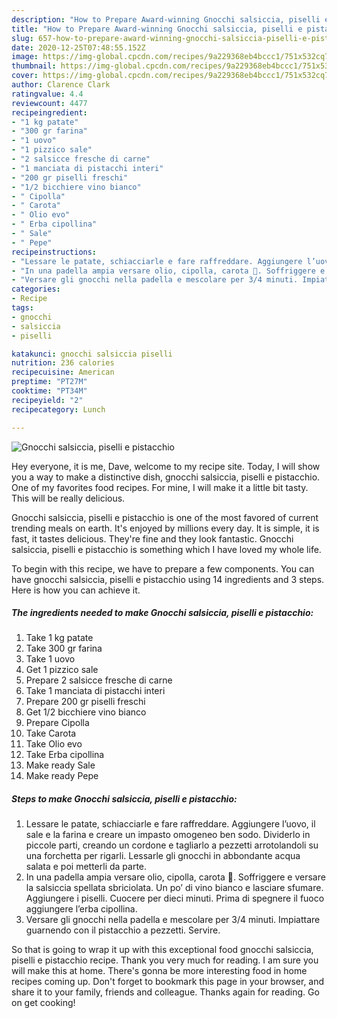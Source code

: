 ```yaml
---
description: "How to Prepare Award-winning Gnocchi salsiccia, piselli e pistacchio"
title: "How to Prepare Award-winning Gnocchi salsiccia, piselli e pistacchio"
slug: 657-how-to-prepare-award-winning-gnocchi-salsiccia-piselli-e-pistacchio
date: 2020-12-25T07:48:55.152Z
image: https://img-global.cpcdn.com/recipes/9a229368eb4bccc1/751x532cq70/gnocchi-salsiccia-piselli-e-pistacchio-recipe-main-photo.jpg
thumbnail: https://img-global.cpcdn.com/recipes/9a229368eb4bccc1/751x532cq70/gnocchi-salsiccia-piselli-e-pistacchio-recipe-main-photo.jpg
cover: https://img-global.cpcdn.com/recipes/9a229368eb4bccc1/751x532cq70/gnocchi-salsiccia-piselli-e-pistacchio-recipe-main-photo.jpg
author: Clarence Clark
ratingvalue: 4.4
reviewcount: 4477
recipeingredient:
- "1 kg patate"
- "300 gr farina"
- "1 uovo"
- "1 pizzico sale"
- "2 salsicce fresche di carne"
- "1 manciata di pistacchi interi"
- "200 gr piselli freschi"
- "1/2 bicchiere vino bianco"
- " Cipolla"
- " Carota"
- " Olio evo"
- " Erba cipollina"
- " Sale"
- " Pepe"
recipeinstructions:
- "Lessare le patate, schiacciarle e fare raffreddare. Aggiungere l’uovo, il sale e la farina e creare un impasto omogeneo ben sodo. Dividerlo in piccole parti, creando un cordone e tagliarlo a pezzetti arrotolandoli su una forchetta per rigarli. Lessarle gli gnocchi in abbondante acqua salata e poi metterli da parte."
- "In una padella ampia versare olio, cipolla, carota 🥕. Soffriggere e versare la salsiccia spellata sbriciolata. Un po’ di vino bianco e lasciare sfumare. Aggiungere i piselli. Cuocere per dieci minuti. Prima di spegnere il fuoco aggiungere l’erba cipollina."
- "Versare gli gnocchi nella padella e mescolare per 3/4 minuti. Impiattare guarnendo con il pistacchio a pezzetti. Servire."
categories:
- Recipe
tags:
- gnocchi
- salsiccia
- piselli

katakunci: gnocchi salsiccia piselli 
nutrition: 236 calories
recipecuisine: American
preptime: "PT27M"
cooktime: "PT34M"
recipeyield: "2"
recipecategory: Lunch

---
```



![Gnocchi salsiccia, piselli e pistacchio](https://img-global.cpcdn.com/recipes/9a229368eb4bccc1/751x532cq70/gnocchi-salsiccia-piselli-e-pistacchio-recipe-main-photo.jpg)

Hey everyone, it is me, Dave, welcome to my recipe site. Today, I will show you a way to make a distinctive dish, gnocchi salsiccia, piselli e pistacchio. One of my favorites food recipes. For mine, I will make it a little bit tasty. This will be really delicious.

Gnocchi salsiccia, piselli e pistacchio is one of the most favored of current trending meals on earth. It's enjoyed by millions every day. It is simple, it is fast, it tastes delicious. They're fine and they look fantastic. Gnocchi salsiccia, piselli e pistacchio is something which I have loved my whole life.




To begin with this recipe, we have to prepare a few components. You can have gnocchi salsiccia, piselli e pistacchio using 14 ingredients and 3 steps. Here is how you can achieve it.

<!--inarticleads1-->

##### The ingredients needed to make Gnocchi salsiccia, piselli e pistacchio:

1. Take 1 kg patate
1. Take 300 gr farina
1. Take 1 uovo
1. Get 1 pizzico sale
1. Prepare 2 salsicce fresche di carne
1. Take 1 manciata di pistacchi interi
1. Prepare 200 gr piselli freschi
1. Get 1/2 bicchiere vino bianco
1. Prepare  Cipolla
1. Take  Carota
1. Take  Olio evo
1. Take  Erba cipollina
1. Make ready  Sale
1. Make ready  Pepe




<!--inarticleads2-->

##### Steps to make Gnocchi salsiccia, piselli e pistacchio:

1. Lessare le patate, schiacciarle e fare raffreddare. Aggiungere l’uovo, il sale e la farina e creare un impasto omogeneo ben sodo. Dividerlo in piccole parti, creando un cordone e tagliarlo a pezzetti arrotolandoli su una forchetta per rigarli. Lessarle gli gnocchi in abbondante acqua salata e poi metterli da parte.
1. In una padella ampia versare olio, cipolla, carota 🥕. Soffriggere e versare la salsiccia spellata sbriciolata. Un po’ di vino bianco e lasciare sfumare. Aggiungere i piselli. Cuocere per dieci minuti. Prima di spegnere il fuoco aggiungere l’erba cipollina.
1. Versare gli gnocchi nella padella e mescolare per 3/4 minuti. Impiattare guarnendo con il pistacchio a pezzetti. Servire.




So that is going to wrap it up with this exceptional food gnocchi salsiccia, piselli e pistacchio recipe. Thank you very much for reading. I am sure you will make this at home. There's gonna be more interesting food in home recipes coming up. Don't forget to bookmark this page in your browser, and share it to your family, friends and colleague. Thanks again for reading. Go on get cooking!

